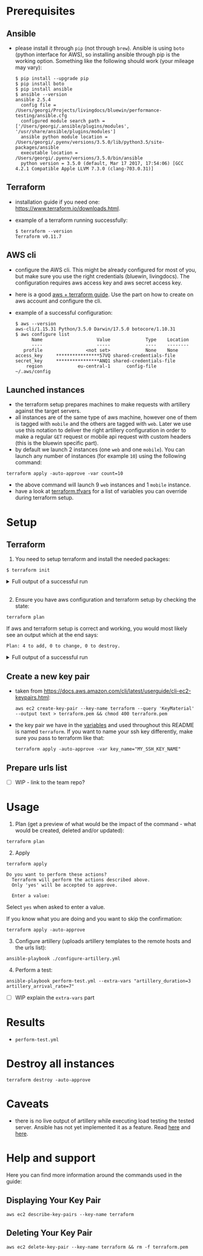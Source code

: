 # Prerequisites

## Ansible

- please install it through `pip` (not through `brew`). Ansible is using `boto` (python interface for AWS), so installing ansible through pip is the working option. Something like the following should work (your mileage may vary):

  ```
  $ pip install --upgrade pip
  $ pip install boto
  $ pip install ansible
  $ ansible --version
  ansible 2.5.4
    config file = /Users/georgi/Projects/livingdocs/bluewin/performance-testing/ansible.cfg
    configured module search path = ['/Users/georgi/.ansible/plugins/modules', '/usr/share/ansible/plugins/modules']
    ansible python module location = /Users/georgi/.pyenv/versions/3.5.0/lib/python3.5/site-packages/ansible
    executable location = /Users/georgi/.pyenv/versions/3.5.0/bin/ansible
    python version = 3.5.0 (default, Mar 17 2017, 17:54:06) [GCC 4.2.1 Compatible Apple LLVM 7.3.0 (clang-703.0.31)]
  ```

## Terraform

- installation guide if you need one: https://www.terraform.io/downloads.html.
- example of a terraform running successfully:

  ```
  $ terraform --version
  Terraform v0.11.7
  ```

## AWS cli

- configure the AWS cli. This might be already configured for most of you, but make sure you use the right credentials (bluewin, livingdocs). The configuration requires aws access key and aws secret access key.
- here is a good [aws + terraform guide](https://hackernoon.com/introduction-to-aws-with-terraform-7a8daf261dc0). Use the part on how to create on aws account and configure the cli.
- example of a successful configuration:

  ```
  $ aws --version
  aws-cli/1.15.31 Python/3.5.0 Darwin/17.5.0 botocore/1.10.31
  $ aws configure list
        Name                    Value             Type    Location
        ----                    -----             ----    --------
     profile                <not set>             None    None
  access_key     ****************57VQ shared-credentials-file
  secret_key     ****************ANQ1 shared-credentials-file
      region             eu-central-1      config-file    ~/.aws/config
  ```


## Launched instances

- the terraform setup prepares machines to make requests with artillery against the target servers.
- all instances are of the same type of aws machine, however one of them is tagged with `mobile` and the others are tagged with `web`. Later we use use this notation to deliver the right artillery configuration in order to make a regular `GET` request or mobile api request with custom headers (this is the bluewin specific part).
- by default we launch 2 instances (one `web` and one `mobile`). You can launch any number of instances (for example `10`) using the following command:

```
terraform apply -auto-approve -var count=10
```

- the above command will launch 9 `web` instances and 1 `mobile` instance.
- have a look at [terraform.tfvars](./terraform.tfvars) for a list of variables you can override during terraform setup.

# Setup

## Terraform

1. You need to setup terraform and install the needed packages:

```
$ terraform init
```

<details>
<summary>Full output of a successful run</summary>

```bash
Initializing provider plugins...
- Checking for available provider plugins on https://releases.hashicorp.com...
- Downloading plugin for provider "aws" (1.22.0)...

The following providers do not have any version constraints in configuration,
so the latest version was installed.

To prevent automatic upgrades to new major versions that may contain breaking
changes, it is recommended to add version = "..." constraints to the
corresponding provider blocks in configuration, with the constraint strings
suggested below.

* provider.aws: version = "~> 1.22"

Terraform has been successfully initialized!

You may now begin working with Terraform. Try running "terraform plan" to see
any changes that are required for your infrastructure. All Terraform commands
should now work.

If you ever set or change modules or backend configuration for Terraform,
rerun this command to reinitialize your working directory. If you forget, other
commands will detect it and remind you to do so if necessary
```
</details>

<br/>

2. Ensure you have aws configuration and terraform setup by checking the state:

```
terraform plan
```

If aws and terraform setup is correct and working, you would most likely see an output which at the end says:

```
Plan: 4 to add, 0 to change, 0 to destroy.
```

<details>
<summary>Full output of a successful run</summary>

```bash
$ terraform plan
Refreshing Terraform state in-memory prior to plan...
The refreshed state will be used to calculate this plan, but will not be
persisted to local or remote state storage.


------------------------------------------------------------------------

An execution plan has been generated and is shown below.
Resource actions are indicated with the following symbols:
  + create

Terraform will perform the following actions:

  + aws_default_vpc.default
      id:                                    <computed>
      assign_generated_ipv6_cidr_block:      <computed>
      cidr_block:                            <computed>
      default_network_acl_id:                <computed>
      default_route_table_id:                <computed>
      default_security_group_id:             <computed>
      dhcp_options_id:                       <computed>
      enable_classiclink:                    <computed>
      enable_classiclink_dns_support:        <computed>
      enable_dns_hostnames:                  <computed>
      enable_dns_support:                    "true"
      instance_tenancy:                      <computed>
      ipv6_association_id:                   <computed>
      ipv6_cidr_block:                       <computed>
      main_route_table_id:                   <computed>

  + aws_instance.web-performance-test[0]
      id:                                    <computed>
      ami:                                   "ami-c7e0c82c"
      associate_public_ip_address:           <computed>
      availability_zone:                     <computed>
      ebs_block_device.#:                    <computed>
      ephemeral_block_device.#:              <computed>
      get_password_data:                     "false"
      instance_state:                        <computed>
      instance_type:                         "t2.micro"
      ipv6_address_count:                    <computed>
      ipv6_addresses.#:                      <computed>
      key_name:                              "terraform"
      network_interface.#:                   <computed>
      network_interface_id:                  <computed>
      password_data:                         <computed>
      placement_group:                       <computed>
      primary_network_interface_id:          <computed>
      private_dns:                           <computed>
      private_ip:                            <computed>
      public_dns:                            <computed>
      public_ip:                             <computed>
      root_block_device.#:                   <computed>
      security_groups.#:                     "1"
      security_groups.1271829205:            "with-ssh-security-group"
      source_dest_check:                     "true"
      subnet_id:                             <computed>
      tags.%:                                "1"
      tags.Name:                             "web-performance-test"
      tenancy:                               <computed>
      user_data:                             "8ad701e23aad06df493cc1291465222a8155b4c5"
      volume_tags.%:                         <computed>
      vpc_security_group_ids.#:              <computed>

  + aws_instance.web-performance-test[1]
      id:                                    <computed>
      ami:                                   "ami-c7e0c82c"
      associate_public_ip_address:           <computed>
      availability_zone:                     <computed>
      ebs_block_device.#:                    <computed>
      ephemeral_block_device.#:              <computed>
      get_password_data:                     "false"
      instance_state:                        <computed>
      instance_type:                         "t2.micro"
      ipv6_address_count:                    <computed>
      ipv6_addresses.#:                      <computed>
      key_name:                              "terraform"
      network_interface.#:                   <computed>
      network_interface_id:                  <computed>
      password_data:                         <computed>
      placement_group:                       <computed>
      primary_network_interface_id:          <computed>
      private_dns:                           <computed>
      private_ip:                            <computed>
      public_dns:                            <computed>
      public_ip:                             <computed>
      root_block_device.#:                   <computed>
      security_groups.#:                     "1"
      security_groups.1271829205:            "with-ssh-security-group"
      source_dest_check:                     "true"
      subnet_id:                             <computed>
      tags.%:                                "1"
      tags.Name:                             "web-performance-test"
      tenancy:                               <computed>
      user_data:                             "8ad701e23aad06df493cc1291465222a8155b4c5"
      volume_tags.%:                         <computed>
      vpc_security_group_ids.#:              <computed>

  + aws_security_group.with_ssh
      id:                                    <computed>
      arn:                                   <computed>
      description:                           "Managed by Terraform"
      egress.#:                              "1"
      egress.482069346.cidr_blocks.#:        "1"
      egress.482069346.cidr_blocks.0:        "0.0.0.0/0"
      egress.482069346.description:          ""
      egress.482069346.from_port:            "0"
      egress.482069346.ipv6_cidr_blocks.#:   "0"
      egress.482069346.prefix_list_ids.#:    "0"
      egress.482069346.protocol:             "-1"
      egress.482069346.security_groups.#:    "0"
      egress.482069346.self:                 "false"
      egress.482069346.to_port:              "0"
      ingress.#:                             "1"
      ingress.2541437006.cidr_blocks.#:      "1"
      ingress.2541437006.cidr_blocks.0:      "0.0.0.0/0"
      ingress.2541437006.description:        ""
      ingress.2541437006.from_port:          "22"
      ingress.2541437006.ipv6_cidr_blocks.#: "0"
      ingress.2541437006.protocol:           "tcp"
      ingress.2541437006.security_groups.#:  "0"
      ingress.2541437006.self:               "false"
      ingress.2541437006.to_port:            "22"
      name:                                  "with-ssh-security-group"
      owner_id:                              <computed>
      revoke_rules_on_delete:                "false"
      vpc_id:                                "${aws_default_vpc.default.id}"


Plan: 4 to add, 0 to change, 0 to destroy.

------------------------------------------------------------------------

Note: You didn't specify an "-out" parameter to save this plan, so Terraform
can't guarantee that exactly these actions will be performed if
"terraform apply" is subsequently run.
```

</details>

## Create a new key pair

- taken from https://docs.aws.amazon.com/cli/latest/userguide/cli-ec2-keypairs.html:

  ```
  aws ec2 create-key-pair --key-name terraform --query 'KeyMaterial' --output text > terraform.pem && chmod 400 terraform.pem
  ```

- the key pair we have in the [variables](./variables.tfvars) and used throughout this README is named `terraform`. If you want to name your ssh key differently, make sure you pass to terraform like that:

  ```
  terraform apply -auto-approve -var key_name="MY_SSH_KEY_NAME"
  ```

## Prepare urls list

- [ ] WIP - link to the team repo?

# Usage

1. Plan (get a preview of what would be the impact of the command - what would be created, deleted and/or updated):

```
terraform plan
```

2. Apply

```
terraform apply

Do you want to perform these actions?
  Terraform will perform the actions described above.
  Only 'yes' will be accepted to approve.

  Enter a value:
```

Select `yes` when asked to enter a value.

If you know what you are doing and you want to skip the confirmation:

```
terraform apply -auto-approve
```

3. Configure artillery (uploads artillery templates to the remote hosts and the urls list):

```
ansible-playbook ./configure-artillery.yml
```

4. Perform a test:

```
ansible-playbook perform-test.yml --extra-vars "artillery_duration=3 artillery_arrival_rate=7"
```

- [ ] WIP explain the `extra-vars` part

# Results

- `perform-test.yml` 

# Destroy all instances

```
terraform destroy -auto-approve
```

# Caveats

- there is no live output of artillery while executing load testing the tested server. Ansible has not yet implemented it as a feature. Read [here](https://github.com/ansible/ansible/issues/3887) and [here](https://github.com/ansible/ansible/issues/4870).

# Help and support

Here you can find more information around the commands used in the guide:

## Displaying Your Key Pair

```
aws ec2 describe-key-pairs --key-name terraform
```

## Deleting Your Key Pair

```
aws ec2 delete-key-pair --key-name terraform && rm -f terraform.pem
```
